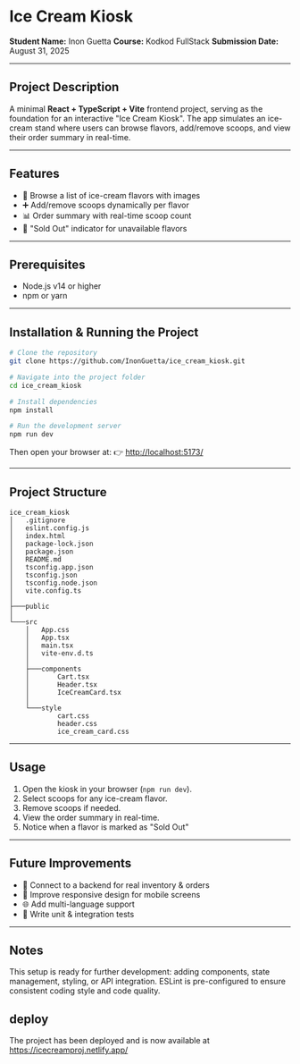 # Ice Cream Kiosk

**Student Name:** Inon Guetta
**Course:** Kodkod FullStack
**Submission Date:** August 31, 2025

---

## Project Description

A minimal **React + TypeScript + Vite** frontend project, serving as the foundation for an interactive "Ice Cream Kiosk".
The app simulates an ice-cream stand where users can browse flavors, add/remove scoops, and view their order summary in real-time.

---

## Features

* 🍦 Browse a list of ice-cream flavors with images
* ➕ Add/remove scoops dynamically per flavor
* 📊 Order summary with real-time scoop count
* 🚫 "Sold Out" indicator for unavailable flavors

---

## Prerequisites

* Node.js v14 or higher
* npm or yarn

---

## Installation & Running the Project

```bash
# Clone the repository
git clone https://github.com/InonGuetta/ice_cream_kiosk.git

# Navigate into the project folder
cd ice_cream_kiosk

# Install dependencies
npm install

# Run the development server
npm run dev
```

Then open your browser at:
👉 [http://localhost:5173/](http://localhost:5173/)

---

## Project Structure

```
ice_cream_kiosk
│   .gitignore
│   eslint.config.js
│   index.html
│   package-lock.json
│   package.json
│   README.md
│   tsconfig.app.json
│   tsconfig.json
│   tsconfig.node.json
│   vite.config.ts
│
├───public
│
└───src
    │   App.css
    │   App.tsx
    │   main.tsx
    │   vite-env.d.ts
    │
    ├───components
    │       Cart.tsx
    │       Header.tsx
    │       IceCreamCard.tsx
    │
    └───style
            cart.css
            header.css
            ice_cream_card.css
```

---

## Usage

1. Open the kiosk in your browser (`npm run dev`).
2. Select scoops for any ice-cream flavor.
3. Remove scoops if needed.
4. View the order summary in real-time.
5. Notice when a flavor is marked as "Sold Out" 

---

## Future Improvements

* 🔗 Connect to a backend for real inventory & orders
* 🎨 Improve responsive design for mobile screens
* 🌐 Add multi-language support
* 🧪 Write unit & integration tests

---

## Notes

This setup is ready for further development: adding components, state management, styling, or API integration.
ESLint is pre-configured to ensure consistent coding style and code quality.

## deploy

The project has been deployed and is now available at 
https://icecreamproj.netlify.app/
